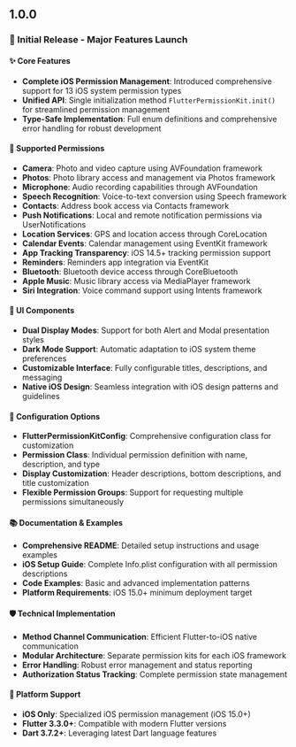 ## 1.0.0

### 🎉 Initial Release - Major Features Launch

#### ✨ Core Features

- **Complete iOS Permission Management**: Introduced comprehensive support for 13 iOS system permission types
- **Unified API**: Single initialization method `FlutterPermissionKit.init()` for streamlined permission management
- **Type-Safe Implementation**: Full enum definitions and comprehensive error handling for robust development

#### 📱 Supported Permissions

- **Camera**: Photo and video capture using AVFoundation framework
- **Photos**: Photo library access and management via Photos framework
- **Microphone**: Audio recording capabilities through AVFoundation
- **Speech Recognition**: Voice-to-text conversion using Speech framework
- **Contacts**: Address book access via Contacts framework
- **Push Notifications**: Local and remote notification permissions via UserNotifications
- **Location Services**: GPS and location access through CoreLocation
- **Calendar Events**: Calendar management using EventKit framework
- **App Tracking Transparency**: iOS 14.5+ tracking permission support
- **Reminders**: Reminders app integration via EventKit
- **Bluetooth**: Bluetooth device access through CoreBluetooth
- **Apple Music**: Music library access via MediaPlayer framework
- **Siri Integration**: Voice command support using Intents framework

#### 🎨 UI Components

- **Dual Display Modes**: Support for both Alert and Modal presentation styles
- **Dark Mode Support**: Automatic adaptation to iOS system theme preferences
- **Customizable Interface**: Fully configurable titles, descriptions, and messaging
- **Native iOS Design**: Seamless integration with iOS design patterns and guidelines

#### 🔧 Configuration Options

- **FlutterPermissionKitConfig**: Comprehensive configuration class for customization
- **Permission Class**: Individual permission definition with name, description, and type
- **Display Customization**: Header descriptions, bottom descriptions, and title customization
- **Flexible Permission Groups**: Support for requesting multiple permissions simultaneously

#### 📚 Documentation & Examples

- **Comprehensive README**: Detailed setup instructions and usage examples
- **iOS Setup Guide**: Complete Info.plist configuration with all permission descriptions
- **Code Examples**: Basic and advanced implementation patterns
- **Platform Requirements**: iOS 15.0+ minimum deployment target

#### 🛡️ Technical Implementation

- **Method Channel Communication**: Efficient Flutter-to-iOS native communication
- **Modular Architecture**: Separate permission kits for each iOS framework
- **Error Handling**: Robust error management and status reporting
- **Authorization Status Tracking**: Complete permission state management

#### 🚀 Platform Support

- **iOS Only**: Specialized iOS permission management (iOS 15.0+)
- **Flutter 3.3.0+**: Compatible with modern Flutter versions
- **Dart 3.7.2+**: Leveraging latest Dart language features
